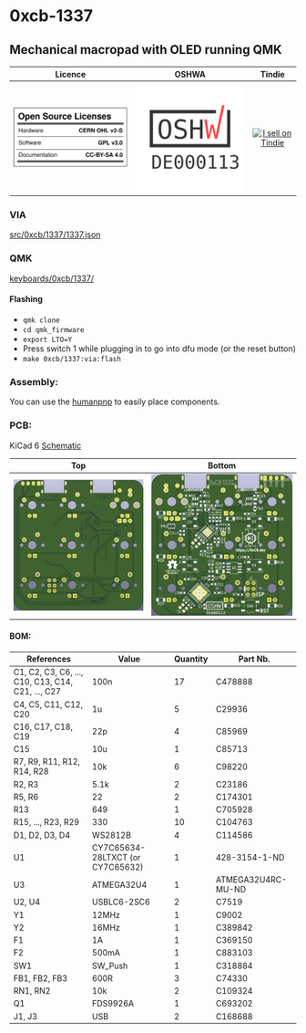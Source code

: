 # 0xcb-1337
## Mechanical macropad with OLED running QMK

Licence | OSHWA | Tindie
:-------------------------:|:-------------------------:|:-------------------------:
![](https://github.com/0xCB-dev/0xcb-1337/blob/main/IMG/LICENSE.svg) | [![](https://github.com/0xCB-dev/0xcb-1337/blob/main/PCB/rev3.0/OSHWA.svg)](https://certification.oshwa.org/de000113.html) | <a href="https://www.tindie.com/stores/0xcb/?ref=offsite_badges&utm_source=sellers_conorlburns&utm_medium=badges&utm_campaign=badge_large"><img src="https://d2ss6ovg47m0r5.cloudfront.net/badges/tindie-larges.png" alt="I sell on Tindie" width="200" height="104"></a>

### VIA

[src/0xcb/1337/1337.json](https://github.com/0xCB-dev/0xcb-1337/keyboards/tree/0xcb-1337/src/0xcb/1337)

### QMK

[keyboards/0xcb/1337/](https://github.com/0xCB-dev/qmk_firmware/tree/0xcb-1337)

#### Flashing

* `qmk clone`
* `cd qmk_firmware`
* `export LTO=Y`
* Press switch 1 while plugging in to go into dfu mode (or the reset button)
* `make 0xcb/1337:via:flash`

### Assembly:

You can use the [humanpnp](https://files.0xcb.dev/0xCB/1337/humanpnp.html) to easily place components.

### PCB:
KiCad 6
[Schematic](https://github.com/0xCB-dev/0xcb-1337/blob/main/rev3.0/Schematic-1337.pdf)

Top | Bottom
:-------------------------:|:-------------------------:
![](https://github.com/0xCB-dev/0xcb-1337/blob/main/rev3.0/top.png)  |  ![](https://github.com/0xCB-dev/0xcb-1337/blob/main/rev3.0/bottom.png)

#### BOM:
| References                                        | Value                            | Quantity |Part Nb.          |
|---------------------------------------------------|----------------------------------|----------|------------------|
| C1, C2, C3, C6, ..., C10, C13, C14, C21, ..., C27 | 100n                             | 17       |C478888           |
| C4, C5, C11, C12, C20                             | 1u                               | 5        |C29936            |
| C16, C17, C18, C19                                | 22p                              | 4        |C85969            |
| C15                                               | 10u                              | 1        |C85713            |
| R7, R9, R11, R12, R14, R28                        | 10k                              | 6        |C98220            |
| R2, R3                                            | 5.1k                             | 2        |C23186            |
| R5, R6                                            | 22                               | 2        |C174301           |
| R13                                               | 649                              | 1        |C705928           |
| R15, ..., R23, R29                                | 330                              | 10       |C104763           |
| D1, D2, D3, D4                                    | WS2812B                          | 4        |C114586           |
| U1                                                | CY7C65634-28LTXCT (or CY7C65632) | 1        |428-3154-1-ND     |
| U3                                                | ATMEGA32U4                       | 1        |ATMEGA32U4RC-MU-ND|
| U2, U4                                            | USBLC6-2SC6                      | 2        |C7519             |
| Y1                                                | 12MHz                            | 1        |C9002             |
| Y2                                                | 16MHz                            | 1        |C389842           |
| F1                                                | 1A                               | 1        |C369150           |
| F2                                                | 500mA                            | 1        |C883103           |
| SW1                                               | SW_Push                          | 1        |C318884           |
| FB1, FB2, FB3                                     | 600R                             | 3        |C74330            |
| RN1, RN2                                          | 10k                              | 2        |C109324           |
| Q1                                                | FDS9926A                         | 1        |C693202           |
| J1, J3                                            | USB                              | 2        |C168688           |
